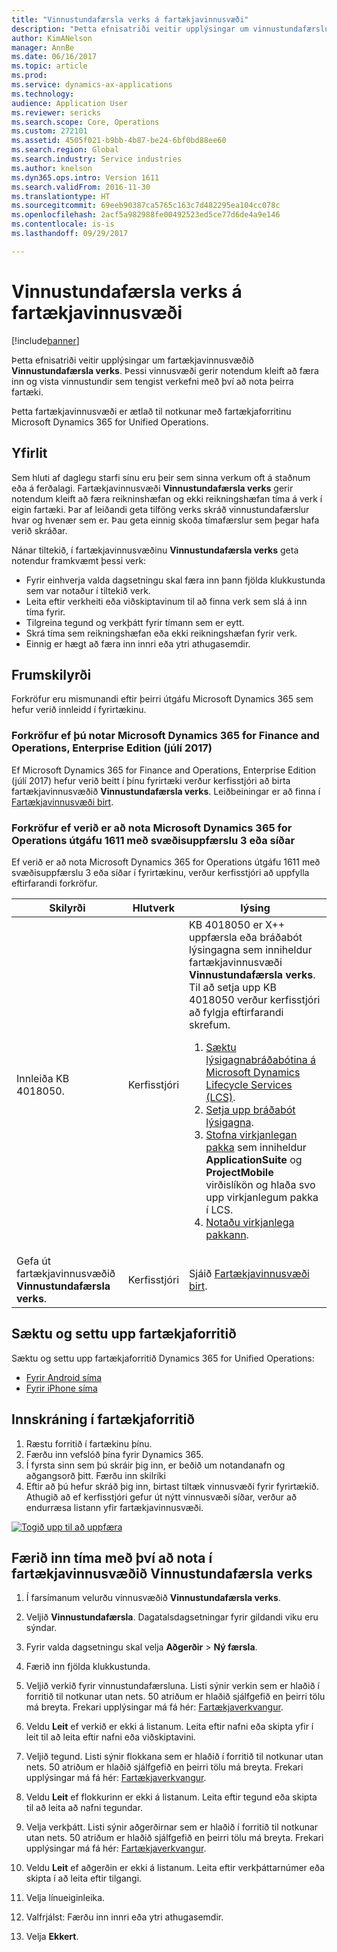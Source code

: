 ```yaml
---
title: "Vinnustundafærsla verks á fartækjavinnusvæði"
description: "Þetta efnisatriði veitir upplýsingar um vinnustundafærslu verks á fartækjavinnusvæði. Þessi vinnusvæði gerir notendum kleift að færa inn og vista vinnustundir sem tengist verkefni með því að nota þeirra fartæki."
author: KimANelson
manager: AnnBe
ms.date: 06/16/2017
ms.topic: article
ms.prod: 
ms.service: dynamics-ax-applications
ms.technology: 
audience: Application User
ms.reviewer: sericks
ms.search.scope: Core, Operations
ms.custom: 272101
ms.assetid: 4505f021-b9bb-4b87-be24-6bf0bd88ee60
ms.search.region: Global
ms.search.industry: Service industries
ms.author: knelson
ms.dyn365.ops.intro: Version 1611
ms.search.validFrom: 2016-11-30
ms.translationtype: HT
ms.sourcegitcommit: 69eeb90387ca5765c163c7d482295ea104cc078c
ms.openlocfilehash: 2acf5a982988fe00492523ed5ce77d6de4a9e146
ms.contentlocale: is-is
ms.lasthandoff: 09/29/2017

---
```


# <a name="project-time-entry-mobile-workspace"></a>Vinnustundafærsla verks á fartækjavinnusvæði

[!include[banner](../includes/banner.md)]

Þetta efnisatriði veitir upplýsingar um fartækjavinnusvæðið **Vinnustundafærsla verks**. Þessi vinnusvæði gerir notendum kleift að færa inn og vista vinnustundir sem tengist verkefni með því að nota þeirra fartæki.

Þetta fartækjavinnusvæði er ætlað til notkunar með fartækjaforritinu Microsoft Dynamics 365 for Unified Operations. 

## <a name="overview"></a>Yfirlit
Sem hluti af daglegu starfi sínu eru þeir sem sinna verkum oft á staðnum eða á ferðalagi. Fartækjavinnusvæði **Vinnustundafærsla verks** gerir notendum kleift að færa reikninshæfan og ekki reikningshæfan tíma á verk í eigin fartæki. Þar af leiðandi geta tilföng verks skráð vinnustundafærslur hvar og hvenær sem er. Þau geta einnig skoða tímafærslur sem þegar hafa verið skráðar. 

Nánar tiltekið, í fartækjavinnusvæðinu **Vinnustundafærsla verks** geta notendur framkvæmt þessi verk:

-   Fyrir einhverja valda dagsetningu skal færa inn þann fjölda klukkustunda sem var notaður í tiltekið verk.
-   Leita eftir verkheiti eða viðskiptavinum til að finna verk sem slá á inn tíma fyrir.
-   Tilgreina tegund og verkþátt fyrir tímann sem er eytt.
-   Skrá tíma sem reikningshæfan eða ekki reikningshæfan fyrir verk.
-   Einnig er hægt að færa inn innri eða ytri athugasemdir.

## <a name="prerequisites"></a>Frumskilyrði
Forkröfur eru mismunandi eftir þeirri útgáfu Microsoft Dynamics 365 sem hefur verið innleidd í fyrirtækinu.

### <a name="prerequisites-if-you-use-microsoft-dynamics-365-for-finance-and-operations-enterprise-edition-july-2017"></a>Forkröfur ef þú notar Microsoft Dynamics 365 for Finance and Operations, Enterprise Edition (júlí 2017) 
Ef Microsoft Dynamics 365 for Finance and Operations, Enterprise Edition (júlí 2017) hefur verið beitt í þínu fyrirtæki verður kerfisstjóri að birta fartækjavinnusvæðið **Vinnustundafærsla verks**. Leiðbeiningar er að finna í [Fartækjavinnusvæði birt](../../dev-itpro/mobile-apps/publish-mobile-workspace.md).

### <a name="prerequisites-if-you-use-microsoft-dynamics-365-for-operations-version-1611-with-platform-update-3-or-later"></a>Forkröfur ef verið er að nota Microsoft Dynamics 365 for Operations útgáfu 1611 með svæðisuppfærslu 3 eða síðar
Ef verið er að nota Microsoft Dynamics 365 for Operations útgáfu 1611 með svæðisuppfærslu 3 eða síðar í fyrirtækinu, verður kerfisstjóri að uppfylla eftirfarandi forkröfur. 

<table>
<thead>
<tr class="header">
<th>Skilyrði</th>
<th>Hlutverk</th>
<th>lýsing</th>
</tr>
</thead>
<tbody>
<tr class="odd">

<td>Innleiða KB 4018050.</td>
<td>Kerfisstjóri</td>
<td>KB 4018050 er X++ uppfærsla eða bráðabót lýsingagna sem inniheldur fartækjavinnusvæði <strong>Vinnustundafærsla verks</strong>. Til að setja upp KB 4018050 verður kerfisstjóri að fylgja eftirfarandi skrefum.
<ol>
<li><a href="../../dev-itpro/migration-upgrade/download-hotfix-lcs.md">Sæktu lýsigagnabráðabótina á Microsoft Dynamics Lifecycle Services (LCS)</a>.</li>
<li><a href="../../dev-itpro/migration-upgrade/install-metadata-hotfix-package.md">Setja upp bráðabót lýsigagna</a>.</li>
<li><a href="../../dev-itpro/deployment/create-apply-deployable-package.md">Stofna virkjanlegan pakka</a> sem inniheldur <strong>ApplicationSuite</strong> og <strong>ProjectMobile</strong> virðislíkön og hlaða svo upp virkjanlegum pakka í LCS.</li>
<li><a href="../../dev-itpro/deployment/apply-deployable-package-system.md">Notaðu virkjanlega pakkann</a>.</li>

</ol></td>
</tr>
<tr class="even">
<td>Gefa út fartækjavinnusvæðið <strong>Vinnustundafærsla verks</strong>.</td>
<td>Kerfisstjóri</td>
<td>Sjáið <a href="../../dev-itpro/mobile-apps/publish-mobile-workspace.md">Fartækjavinnusvæði birt</a>.</td>
</tr>
</tbody>
</table>

## <a name="download-and-install-the-mobile-app"></a>Sæktu og settu upp fartækjaforritið

Sæktu og settu upp fartækjaforritið Dynamics 365 for Unified Operations:

-   [Fyrir Android síma](https://go.microsoft.com/fwlink/?linkid=850662)
-   [Fyrir iPhone síma](https://go.microsoft.com/fwlink/?linkid=850663)

## <a name="sign-in-to-the-mobile-app"></a>Innskráning í fartækjaforritið
1.  Ræstu forritið í fartækinu þínu.
2.  Færðu inn vefslóð þína fyrir Dynamics 365.
3.  Í fyrsta sinn sem þú skráir þig inn, er beðið um notandanafn og aðgangsorð þitt. Færðu inn skilríki
4.  Eftir að þú hefur skráð þig inn, birtast tiltæk vinnusvæði fyrir fyrirtækið. Athugið að ef kerfisstjóri gefur út nýtt vinnusvæði síðar, verður að endurræsa listann yfir fartækjavinnusvæði.

[![Togið upp til að uppfæra](./media/pull-to-refresh-list-of-workspaces-183x300.png)](./media/pull-to-refresh-list-of-workspaces.png)

## <a name="enter-time-by-using-the-project-time-entry-mobile-workspace"></a>Færið inn tíma með því að nota í fartækjavinnusvæðið Vinnustundafærsla verks
1.  Í farsímanum velurðu vinnusvæðið **Vinnustundafærsla verks**.
2.  Veljið **Vinnustundafærsla**. Dagatalsdagsetningar fyrir gildandi viku eru sýndar.
3.  Fyrir valda dagsetningu skal velja **Aðgerðir** &gt; **Ný færsla**.
4.  Færið inn fjölda klukkustunda.
5.  Veljið verkið fyrir vinnustundafærsluna. Listi sýnir verkin sem er hlaðið í forritið til notkunar utan nets. 50 atriðum er hlaðið sjálfgefið en þeirri tölu má breyta. Frekari upplýsingar má fá hér: [Fartækjaverkvangur](../../dev-itpro/mobile-apps/platform/mobile-platform-home-page.md).
6.  Veldu **Leit** ef verkið er ekki á listanum. Leita eftir nafni eða skipta yfir í leit til að leita eftir nafni eða viðskiptavini.
7.  Veljið tegund. Listi sýnir flokkana sem er hlaðið í forritið til notkunar utan nets. 50 atriðum er hlaðið sjálfgefið en þeirri tölu má breyta. Frekari upplýsingar má fá hér: [Fartækjaverkvangur](../../dev-itpro/mobile-apps/platform/mobile-platform-home-page.md).
8.  Veldu **Leit** ef flokkurinn er ekki á listanum. Leita eftir tegund eða skipta til að leita að nafni tegundar.
9.  Velja verkþátt. Listi sýnir aðgerðirnar sem er hlaðið í forritið til notkunar utan nets. 50 atriðum er hlaðið sjálfgefið en þeirri tölu má breyta. Frekari upplýsingar má fá hér: [Fartækjaverkvangur](../../dev-itpro/mobile-apps/platform/mobile-platform-home-page.md).
10. Veldu **Leit** ef aðgerðin er ekki á listanum. Leita eftir verkþáttarnúmer eða skipta í að leita eftir tilgangi.

11. Velja línueiginleika.
12. Valfrjálst: Færðu inn innri eða ytri athugasemdir.
13. Velja **Ekkert**.

